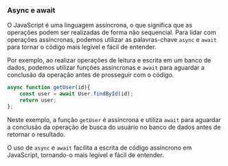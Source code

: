 


### **Async e await**

O JavaScript é uma linguagem assíncrona, o que significa que as operações podem ser realizadas de forma não sequencial. Para lidar com operações assíncronas, podemos utilizar as palavras-chave `async` e `await` para tornar o código mais legível e fácil de entender.

Por exemplo, ao realizar operações de leitura e escrita em um banco de dados, podemos utilizar funções assíncronas e `await` para aguardar a conclusão da operação antes de prosseguir com o código.

```javascript
async function getUser(id){
    const user = await User.findById(id);
    return user;
};
```

Neste exemplo, a função `getUser` é assíncrona e utiliza `await` para aguardar a conclusão da operação de busca do usuário no banco de dados antes de retornar o resultado.

O uso de `async` e `await` facilita a escrita de código assíncrono em JavaScript, tornando-o mais legível e fácil de entender.




